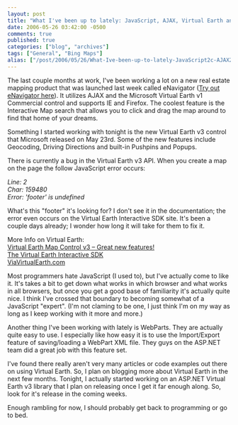 ```yaml
---
layout: post
title: "What I've been up to lately: JavaScript, AJAX, Virtual Earth and WebParts"
date: 2006-05-26 03:42:00 -0500
comments: true
published: true
categories: ["blog", "archives"]
tags: ["General", "Bing Maps"]
alias: ["/post/2006/05/26/What-Ive-been-up-to-lately-JavaScript2c-AJAX2c-Virtual-Earth-and-WebParts", "/post/2006/05/26/what-ive-been-up-to-lately-javascript2c-ajax2c-virtual-earth-and-webparts"]
---
```

<!-- more -->
<p>
The last couple months at work, I&#39;ve been working a lot on a new real estate mapping product&nbsp;that was&nbsp;launched last week called eNavigator (<a href="http://thinkrealtygroup.com/">Try out eNavigator&nbsp;here</a>). It utilizes AJAX and the Microsoft Virtual Earth v1 Commercial control and&nbsp;supports IE and Firefox. The coolest feature is the Interactive Map search that allows you to click and drag the map around to find that home of your dreams.
</p>
<p>
Something I started working with tonight is the new&nbsp;Virtual Earth v3 control that Microsoft released on May 23rd. Some of the new features include Geocoding, Driving Directions and built-in Pushpins and Popups.
</p>
<p>
There is currently a bug in the Virtual Earth v3 API. When you create a map on the page the follow JavaScript error occurs:
</p>
<p>
<em>Line: 2<br />
Char: 159480<br />
Error: &#39;footer&#39; is undefined</em>
</p>
<p>
What&#39;s this &quot;footer&quot; it&#39;s looking for? I don&#39;t see it in the documentation; the error even occurs on the Virtual Earth Interactive SDK site.&nbsp;It&#39;s been a couple days already;&nbsp;I wonder how long it will take for them to fix it.
</p>
<p>
More Info on Virtual Earth:<br />
<a id="bp___v___r___postlist___EntryItems__ctl0_PostTitle" href="http://blogs.msdn.com/virtualearth/archive/2006/05/23/596729.aspx">Virtual Earth Map Control v3 &ndash; Great new features!</a><br />
<a href="http://dev.live.com/virtualearth/sdk/">The Virtual Earth Interactive SDK</a><br />
<a href="http://viavirtualearth.com/">ViaVirtualEarth.com</a>
</p>
<p>
Most programmers hate JavaScript (I used to), but I&#39;ve actually come to like it.&nbsp;It&#39;s takes a bit to get down what works in which browser and what works in all browsers, but once you get a good base of familiarity it&#39;s actually quite nice. I think I&#39;ve crossed that boundary to becoming somewhat of a JavaScript &quot;expert&quot;. (I&#39;m not claming to be one, I just think I&#39;m on my way as long as I keep working with it more and more.)
</p>
<p>
Another thing I&#39;ve been working with lately&nbsp;is WebParts. They are actually quite easy to use. I especially like how easy it is to use the Import/Export feature of saving/loading a WebPart XML file. They guys on the ASP.NET team did a great job with this feature set.
</p>
<p>
I&#39;ve found there really aren&#39;t very many articles or code examples&nbsp;out there on&nbsp;using Virtual Earth. So, I plan on blogging more about Virtual Earth in the next few months. Tonight, I actually started working on an ASP.NET Virtual Earth v3&nbsp;library&nbsp;that I plan on releasing once I get it far enough along. So, look for it&#39;s release&nbsp;in the coming weeks.
</p>
<p>
Enough rambling for now, I should probably get back to programming or go to bed.
</p>
